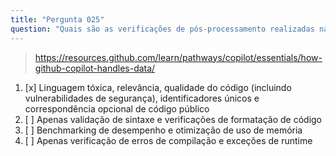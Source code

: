 ```yaml
---
title: "Pergunta 025"
question: "Quais são as verificações de pós-processamento realizadas nas respostas do GitHub Copilot?"
---
```


> https://resources.github.com/learn/pathways/copilot/essentials/how-github-copilot-handles-data/
1. [x] Linguagem tóxica, relevância, qualidade do código (incluindo vulnerabilidades de segurança), identificadores únicos e correspondência opcional de código público
1. [ ] Apenas validação de sintaxe e verificações de formatação de código
1. [ ] Benchmarking de desempenho e otimização de uso de memória
1. [ ] Apenas verificação de erros de compilação e exceções de runtime
